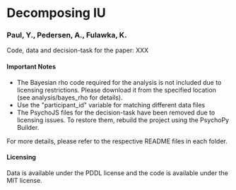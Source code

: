 # Decomposing IU
### Paul, Y., Pedersen, A., Fulawka, K.


Code, data and decision-task for the paper: XXX

#### Important Notes

- The Bayesian rho code required for the analysis is not included due to licensing restrictions. Please download it from the specified location (see analysis/bayes_rho for details).
- Use the "participant_id" variable for matching different data files
- The PsychoJS files for the decision-task have been removed due to licensing issues. To restore them, rebuild the project using the PsychoPy Builder.

For more details, please refer to the respective README files in each folder.

#### Licensing
Data is available under the PDDL license and the code is available under the MIT license.
